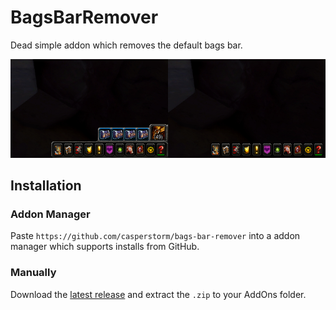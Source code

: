 # BagsBarRemover

Dead simple addon which removes the default bags bar.

![BagsBarRemover](./screenshot.png)

## Installation

### Addon Manager

Paste `https://github.com/casperstorm/bags-bar-remover` into a addon manager which supports installs from GitHub.

### Manually

Download the [latest release](https://github.com/casperstorm/bags-bar-remover/releases/latest) and extract the `.zip` to your AddOns folder.
